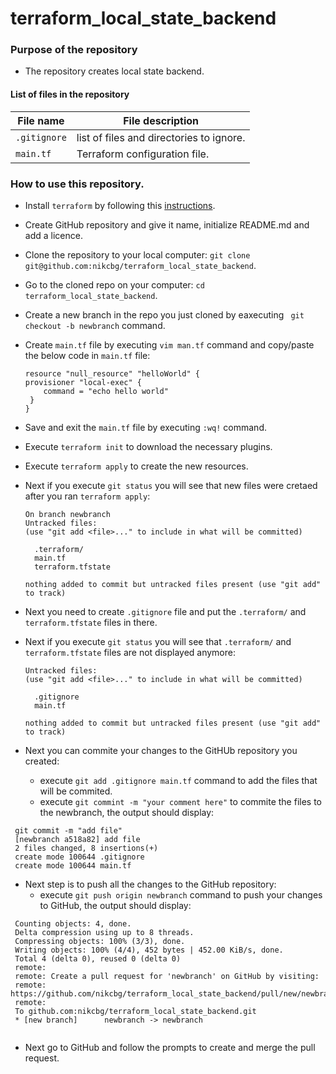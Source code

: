 # terraform_local_state_backend

### Purpose of the repository 
- The repository creates local state backend.

#### List of files in the repository

File name                            | File description 
------------------------------------ | --------------------------------------------------------------
`.gitignore` | list of files and directories to ignore.
`main.tf` | Terraform configuration file. 

### How to use this repository. 
- Install `terraform` by following this [instructions](https://www.terraform.io/intro/getting-started/install.html).
- Create GitHub repository and give it name, initialize README.md and add a licence. 
- Clone the repository to your local computer: `git clone git@github.com:nikcbg/terraform_local_state_backend`.
- Go to the cloned repo on your computer: `cd terraform_local_state_backend`.
- Create a new branch in the repo you just cloned by eaxecuting ` git checkout -b newbranch` command.
- Create `main.tf` file by executing `vim man.tf` command and copy/paste the below code in `main.tf` file:

    ```
    resource "null_resource" "helloWorld" {
    provisioner "local-exec" {
        command = "echo hello world"
     }
   }
    ```

- Save and exit the `main.tf` file by executing `:wq!` command.
- Execute `terraform init` to download the necessary plugins.
- Execute `terraform apply` to create the new resources. 
- Next if you execute `git status` you will see that new files were cretaed after you ran `terraform apply`:

    ```
    On branch newbranch
    Untracked files:
    (use "git add <file>..." to include in what will be committed)

	  .terraform/
	  main.tf
	  terraform.tfstate

    nothing added to commit but untracked files present (use "git add" to track)

    ```

- Next you need to create `.gitignore` file and put the `.terraform/` and `terraform.tfstate` files in there. 
- Next if you execute `git status` you will see that `.terraform/` and `terraform.tfstate` files are not displayed anymore:

    ```
    Untracked files:
    (use "git add <file>..." to include in what will be committed)

	  .gitignore
	  main.tf

    nothing added to commit but untracked files present (use "git add" to track)

    ```

- Next you can commite your changes to the GitHUb repository you created:
  - execute `git add .gitignore main.tf` command to add the files that will be commited.
  - execute `git commint -m "your comment here"` to commite the files to the newbranch, the output should display:
  
  
 ```
  git commit -m "add file"
  [newbranch a518a82] add file
  2 files changed, 8 insertions(+)
  create mode 100644 .gitignore
  create mode 100644 main.tf
 ```
- Next step is to push all the changes to the GitHub repository:
  - execute `git push origin newbranch` command to push your changes to GitHub, the output should display:
  
  
 ```
  Counting objects: 4, done.
  Delta compression using up to 8 threads.
  Compressing objects: 100% (3/3), done.
  Writing objects: 100% (4/4), 452 bytes | 452.00 KiB/s, done.
  Total 4 (delta 0), reused 0 (delta 0)
  remote: 
  remote: Create a pull request for 'newbranch' on GitHub by visiting:
  remote:      https://github.com/nikcbg/terraform_local_state_backend/pull/new/newbranch
  remote: 
  To github.com:nikcbg/terraform_local_state_backend.git
  * [new branch]      newbranch -> newbranch
  
 ```
  
- Next go to GitHub and follow the prompts to create and merge the pull request.

